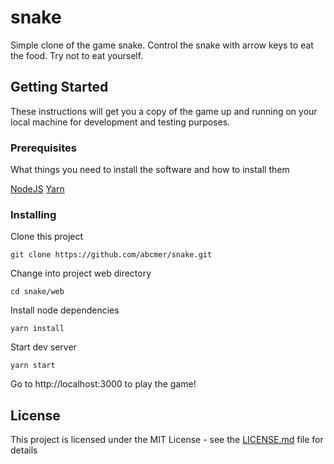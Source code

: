 # snake

Simple clone of the game snake. Control the snake with arrow keys to eat the food. Try not to eat yourself.

## Getting Started

These instructions will get you a copy of the game up and running on your local machine for development and testing purposes.

### Prerequisites

What things you need to install the software and how to install them

[NodeJS](https://nodejs.org/en/)
[Yarn](https://yarnpkg.com/en/)

### Installing

Clone this project

```
git clone https://github.com/abcmer/snake.git
```

Change into project web directory

```
cd snake/web
```

Install node dependencies

```
yarn install
```

Start dev server
```
yarn start
```
Go to http://localhost:3000 to play the game!

## License

This project is licensed under the MIT License - see the [LICENSE.md](LICENSE.md) file for details

